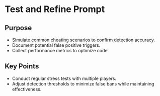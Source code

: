 # Test and Refine Prompt

## Purpose
- Simulate common cheating scenarios to confirm detection accuracy.
- Document potential false positive triggers.
- Collect performance metrics to optimize code.

## Key Points
- Conduct regular stress tests with multiple players.
- Adjust detection thresholds to minimize false bans while maintaining effectiveness.

